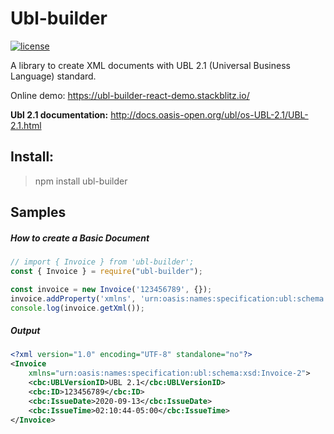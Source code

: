 # Ubl-builder

[![license](https://img.shields.io/npm/l/xmldom?color=blue&style=flat-square)](./LICENSE.md)


A library to create XML documents with UBL 2.1 (Universal Business Language) standard.

Online demo: <https://ubl-builder-react-demo.stackblitz.io/>


**Ubl 2.1 documentation:** <http://docs.oasis-open.org/ubl/os-UBL-2.1/UBL-2.1.html>

Install:
-------
> npm install ubl-builder

## Samples

##### How to create a Basic Document
```js
// import { Invoice } from 'ubl-builder';
const { Invoice } = require("ubl-builder");

const invoice = new Invoice('123456789', {});
invoice.addProperty('xmlns', 'urn:oasis:names:specification:ubl:schema:xsd:Invoice-2');
console.log(invoice.getXml());
```

##### Output
```xml
<?xml version="1.0" encoding="UTF-8" standalone="no"?>
<Invoice
    xmlns="urn:oasis:names:specification:ubl:schema:xsd:Invoice-2">
    <cbc:UBLVersionID>UBL 2.1</cbc:UBLVersionID>
    <cbc:ID>123456789</cbc:ID>
    <cbc:IssueDate>2020-09-13</cbc:IssueDate>
    <cbc:IssueTime>02:10:44-05:00</cbc:IssueTime>
</Invoice>
```






